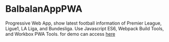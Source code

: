 # BalbalanAppPWA

Progressive Web App, show latest football information of Premier League, Ligue1, LA Liga, and Bundesliga.
Use Javascript ES6, Webpack Build Tools, and Workbox PWA Tools.
for demo can access [here](https://asyarialmuslimin.github.io)
